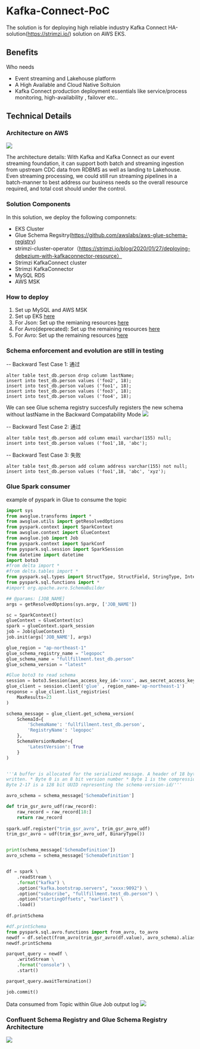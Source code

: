 # Kafka-Connect-PoC
The solution is for deploying high reliable industry Kafka Connect HA-solution(https://strimzi.io/) solution on AWS EKS. 

## Benefits
Who needs 
- Event streaming and Lakehouse platform
- A High Available and Cloud Native Soltuion
- Kafka Connect production deployment essentials like service/process monitoring, high-availability , failover etc..

## Technical Details

### Architecture on AWS
![](./images/architecture1.png)

The architecture details:
With Kafka and Kafka Connect as our event streaming foundation, it can support both batch and streaming ingestion from upstream CDC data from RDBMS as well as landing to Lakehouse. Even streaming processing, we could still run streaming pipelines in a batch-manner to best address our business needs so the overall resource required, and total cost should under the control. 

### Solution Components

In this solution, we deploy the following componnets:
- EKS Cluster
- Glue Schema Regsitry(https://github.com/awslabs/aws-glue-schema-registry)
- strimzi-cluster-operator（https://strimzi.io/blog/2020/01/27/deploying-debezium-with-kafkaconnector-resource）
- Strimzi KafkaConnect cluster
- Strimzi KafkaConnector
- MySQL RDS
- AWS MSK

### How to deploy

1. Set up MySQL and AWS MSK
2. Set up EKS [here](./resources/02-create-eks-cluster.yaml)
3. For Json: Set up the remianing resources [here](./resources/03-create-kafka-resources-json.yaml)
4. For Avro(deprecated): Set up the remaining resources [here](./resources/04-create-kafka-resources-avro-v1.yaml)
5. For Avro: Set up the remaining resources [here](./resources/04-create-kafka-resources-avro-v2.yaml)


### Schema enforcement and evolution are still in testing
-- Backward Test Case 1: 通过
```
alter table test_db.person drop column lastName;
insert into test_db.person values ('foo2', 18);
insert into test_db.person values ('foo1', 18);
insert into test_db.person values ('foo3', 18);
insert into test_db.person values ('foo4', 18);
```
We can see Glue schema registry succesfully registers the new schema without lastName in the Backward Compatability Mode
![](./images/glue-schema-1.png)

-- Backward Test Case 2: 通过
```
alter table test_db.person add column email varchar(155) null;
insert into test_db.person values ('foo1',18, 'abc');
```
-- Backward Test Case 3: 失败
```
alter table test_db.person add column address varchar(155) not null;
insert into test_db.person values ('foo1',18, 'abc', 'xyz');
```
### Glue Spark consumer
example of pyspark in Glue to consume the topic
```python
import sys
from awsglue.transforms import *
from awsglue.utils import getResolvedOptions
from pyspark.context import SparkContext
from awsglue.context import GlueContext
from awsglue.job import Job
from pyspark.context import SparkConf
from pyspark.sql.session import SparkSession
from datetime import datetime
import boto3
#from delta import *
#from delta.tables import *
from pyspark.sql.types import StructType, StructField, StringType, IntegerType, TimestampType, BinaryType
from pyspark.sql.functions import *
#import org.apache.avro.SchemaBuilder

## @params: [JOB_NAME]
args = getResolvedOptions(sys.argv, ['JOB_NAME'])

sc = SparkContext()
glueContext = GlueContext(sc)
spark = glueContext.spark_session
job = Job(glueContext)
job.init(args['JOB_NAME'], args)

glue_region = "ap-northeast-1"
glue_schema_registry_name = "legopoc"
glue_schema_name = "fullfillment.test_db.person"
glue_schema_version = "latest"

#Glue boto3 to read schema
session = boto3.Session(aws_access_key_id='xxxx', aws_secret_access_key='xxxx')
glue_client = session.client('glue' , region_name='ap-northeast-1')
response = glue_client.list_registries(
    MaxResults=23
)

schema_message = glue_client.get_schema_version(
    SchemaId={
        'SchemaName': 'fullfillment.test_db.person',
        'RegistryName': 'legopoc'
    },
    SchemaVersionNumber={
        'LatestVersion': True
    }
)


'''A buffer is allocated for the serialized message. A header of 18 bytes is
written. * Byte 0 is an 8 bit version number * Byte 1 is the compression *
Byte 2-17 is a 128 bit UUID representing the schema-version-id/'''

avro_schema = schema_message['SchemaDefinition']

def trim_gsr_avro_udf(raw_record):
    raw_record = raw_record[18:]
    return raw_record
    
spark.udf.register("trim_gsr_avro", trim_gsr_avro_udf)
trim_gsr_avro = udf(trim_gsr_avro_udf, BinaryType())


print(schema_message['SchemaDefinition'])
avro_schema = schema_message['SchemaDefinition']


df = spark \
    .readStream \
    .format("kafka") \
    .option("kafka.bootstrap.servers", "xxxx:9092") \
    .option("subscribe", "fullfillment.test_db.person") \
    .option("startingOffsets", "earliest") \
    .load()
  
df.printSchema

#df.printSchema
from pyspark.sql.avro.functions import from_avro, to_avro
newdf = df.select(from_avro(trim_gsr_avro(df.value), avro_schema).alias("data")).select("data.*")
newdf.printSchema

parquet_query = newdf \
    .writeStream \
    .format("console") \
    .start()

parquet_query.awaitTermination()

job.commit()
```

Data consumed from Topic within Glue Job output log
![](./images/glue-consumer-1.png)


### Confluent Schema Registry and Glue Schema Registry Architecture
![](./images/architecture2.png)